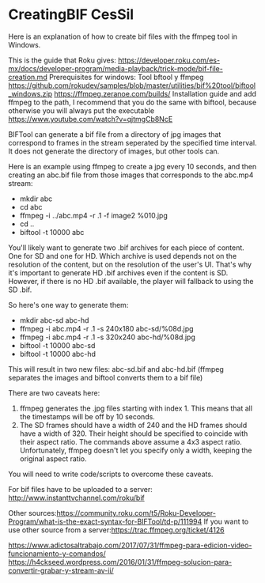 # CreatingBIF CesSil
Here is an explanation of how to create bif files with the ffmpeg tool in Windows.

This is the guide that Roku gives:
https://developer.roku.com/es-mx/docs/developer-program/media-playback/trick-mode/bif-file-creation.md
Prerequisites for windows:
Tool bftool y ffmpeg 
https://github.com/rokudev/samples/blob/master/utilities/bif%20tool/biftool_windows.zip
https://ffmpeg.zeranoe.com/builds/
Installation guide and add ffmpeg to the path, I recommend that you do the same with biftool, because otherwise you will always put the executable
https://www.youtube.com/watch?v=qjtmgCb8NcE


BIFTool can generate a bif file from a directory of jpg images that correspond to frames in the stream seperated by 
the specified time interval. It does not generate the directory of images, but other tools can.

Here is an example using ffmpeg to create a jpg every 10 seconds, and then creating an abc.bif file from
those images that corresponds to the abc.mp4 stream:

-  mkdir abc
-  cd abc
-  ffmpeg -i ../abc.mp4 -r .1 -f image2 %010.jpg
-  cd ..
-  biftool -t 10000 abc

You'll likely want to generate two .bif archives for each piece of content. One for SD and one for HD. Which archive
is used depends not on the resolution of the content, but on the resolution of the user's UI. That's why it's important 
to generate HD .bif archives even if the content is SD. However, if there is no HD .bif available, 
the player will fallback to using the SD .bif.

So here's one way to generate them:
-  mkdir abc-sd abc-hd
-  ffmpeg -i abc.mp4 -r .1 -s 240x180 abc-sd/%08d.jpg
-  ffmpeg -i abc.mp4 -r .1 -s 320x240 abc-hd/%08d.jpg
-  biftool -t 10000 abc-sd
-  biftool -t 10000 abc-hd

This will result in two new files: abc-sd.bif and abc-hd.bif (ffmpeg separates the images and biftool converts them to a bif file)

There are two caveats here:
1) ffmpeg generates the .jpg files starting with index 1. This means that all the timestamps will be off by 10 seconds.
2) The SD frames should have a width of 240 and the HD frames should have a width of 320. Their height should be specified to coincide with their aspect ratio. The commands above assume a 4x3 aspect ratio. Unfortunately, ffmpeg doesn't let you specify only a width, keeping the original aspect ratio.

You will need to write code/scripts to overcome these caveats.

For bif files have to be uploaded to a server:
http://www.instanttvchannel.com/roku/bif 

Other sources:https://community.roku.com/t5/Roku-Developer-Program/what-is-the-exact-syntax-for-BIFTool/td-p/111994
If you want to use other source from a server:https://trac.ffmpeg.org/ticket/4126

https://www.adictosaltrabajo.com/2017/07/31/ffmpeg-para-edicion-video-funcionamiento-y-comandos/
https://h4ckseed.wordpress.com/2016/01/31/ffmpeg-solucion-para-convertir-grabar-y-stream-av-ii/

